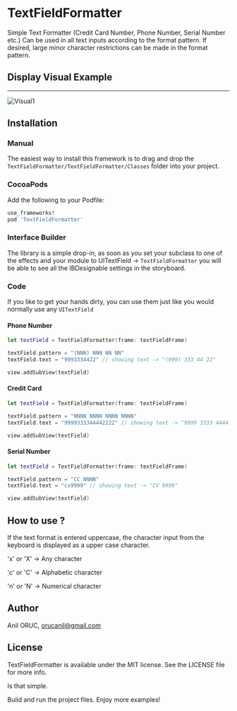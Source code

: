 # TextFieldFormatter

Simple Text Formatter (Credit Card Number, Phone Number, Serial Number etc.) Can be used in all text inputs according to the format pattern. If desired, large minor character restrictions can be made in the format pattern.

## Display Visual Example 

----
![Visual1](http://g.recordit.co/BAaWSNTpZK.gif)


## Installation

### Manual

The easiest way to install this framework is to drag and drop the `TextFieldFormatter/TextFieldFormatter/Classes` folder into your project.

### CocoaPods

Add the following to your Podfile:
``` ruby
use_frameworks!
pod 'TextFieldFormatter'
```

### Interface Builder

The library is a simple drop-in, as soon as you set your subclass to one of the effects and your module to UITextField -> `TextFieldFormatter` you will be able to see all the IBDesignable settings in the storyboard.

### Code

If you like to get your hands dirty, you can use them just like you would normally use any `UITextField`

#### Phone Number

``` swift
let textField = TextFieldFormatter(frame: textFieldFrame)

textField.pattern = "(NNN) NNN NN NN"
textField.text = "9993334422" // showing text -> "(999) 333 44 22"

view.addSubView(textField)
```

#### Credit Card

``` swift
let textField = TextFieldFormatter(frame: textFieldFrame)

textField.pattern = "NNNN NNNN NNNN NNNN"
textField.text = "9999333344442222" // showing text -> "9999 3333 4444 2222"

view.addSubView(textField)
```

#### Serial Number

``` swift
let textField = TextFieldFormatter(frame: textFieldFrame)

textField.pattern = "CC NNNN"
textField.text = "cv9999" // showing text -> "CV 9999"

view.addSubView(textField)
```


## How to use ?

If the text format is entered uppercase, the character input from the keyboard is displayed as a upper case character.

'x' or 'X' -> Any character

'c' or 'C' -> Alphabetic character

'n' or 'N' -> Numerical character

## Author

Anil ORUC, orucanil@gmail.com

## License

TextFieldFormatter is available under the MIT license. See the LICENSE file for more info.


Is that simple.

Build and run the project files. Enjoy more examples!
